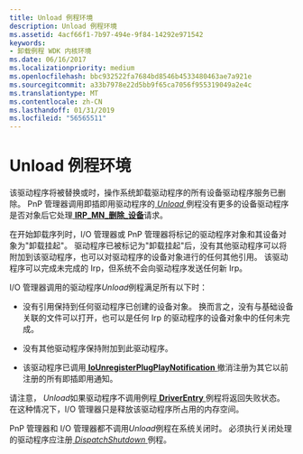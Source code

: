 ```yaml
---
title: Unload 例程环境
description: Unload 例程环境
ms.assetid: 4acf66f1-7b97-494e-9f84-14292e971542
keywords:
- 卸载例程 WDK 内核环境
ms.date: 06/16/2017
ms.localizationpriority: medium
ms.openlocfilehash: bbc932522fa7684bd8546b4533480463ae7a921e
ms.sourcegitcommit: a33b7978e22d5bb9f65ca7056f955319049a2e4c
ms.translationtype: MT
ms.contentlocale: zh-CN
ms.lasthandoff: 01/31/2019
ms.locfileid: "56565511"
---
```

# <a name="unload-routine-environment"></a>Unload 例程环境





该驱动程序将被替换或时，操作系统卸载驱动程序的所有设备驱动程序服务已删除。 PnP 管理器调用即插即用驱动程序的[ *Unload* ](https://msdn.microsoft.com/library/windows/hardware/ff564886)例程没有更多的设备驱动程序是否对象后它处理[ **IRP\_MN\_删除\_设备**](https://msdn.microsoft.com/library/windows/hardware/ff551738)请求。

在开始卸载序列时，I/O 管理器或 PnP 管理器将标记的驱动程序对象和其设备对象为"卸载挂起"。 驱动程序已被标记为"卸载挂起"后，没有其他驱动程序可以将附加到该驱动程序，也可以对驱动程序的设备对象进行的任何其他引用。 该驱动程序可以完成未完成的 Irp，但系统不会向驱动程序发送任何新 Irp。

I/O 管理器调用的驱动程序*Unload*例程满足所有以下时：

-   没有引用保持到任何驱动程序已创建的设备对象。 换而言之，没有与基础设备关联的文件可以打开，也可以是任何 Irp 的驱动程序的设备对象中的任何未完成。

-   没有其他驱动程序保持附加到此驱动程序。

-   该驱动程序已调用[ **IoUnregisterPlugPlayNotification** ](https://msdn.microsoft.com/library/windows/hardware/ff550398)撤消注册为其它以前注册的所有即插即用通知。

请注意， *Unload*如果驱动程序不调用例程[ **DriverEntry** ](https://msdn.microsoft.com/library/windows/hardware/ff544113)例程将返回失败状态。 在这种情况下，I/O 管理器只是释放该驱动程序所占用的内存空间。

PnP 管理器和 I/O 管理器都不调用*Unload*例程在系统关闭时。 必须执行关闭处理的驱动程序应注册[ *DispatchShutdown* ](https://docs.microsoft.com/windows-hardware/drivers/ddi/content/wdm/nc-wdm-driver_dispatch)例程。

 

 




